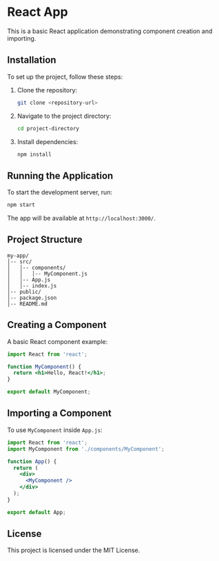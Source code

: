 # React App

This is a basic React application demonstrating component creation and importing.

## Installation

To set up the project, follow these steps:

1. Clone the repository:

   ```sh
   git clone <repository-url>
   ```

2. Navigate to the project directory:

   ```sh
   cd project-directory
   ```

3. Install dependencies:

   ```sh
   npm install
   ```

## Running the Application

To start the development server, run:

```sh
npm start
```

The app will be available at `http://localhost:3000/`.

## Project Structure

```
my-app/
│-- src/
│   │-- components/
│   │   │-- MyComponent.js
│   │-- App.js
│   │-- index.js
│-- public/
│-- package.json
│-- README.md
```

## Creating a Component

A basic React component example:

```jsx
import React from 'react';

function MyComponent() {
  return <h1>Hello, React!</h1>;
}

export default MyComponent;
```

## Importing a Component

To use `MyComponent` inside `App.js`:

```jsx
import React from 'react';
import MyComponent from './components/MyComponent';

function App() {
  return (
    <div>
      <MyComponent />
    </div>
  );
}

export default App;
```

## License

This project is licensed under the MIT License.
